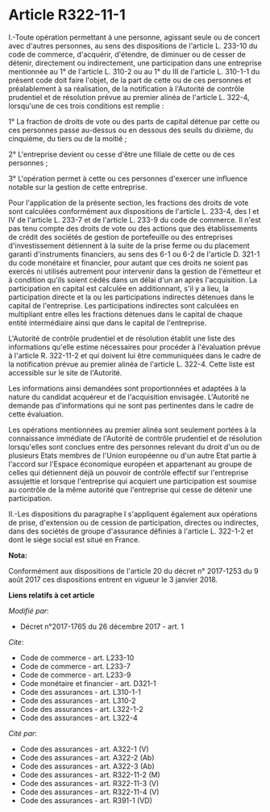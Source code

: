 # Article R322-11-1

I.-Toute opération permettant à une personne, agissant seule ou de concert avec d'autres personnes, au sens des dispositions
de l'article L. 233-10 du code de commerce, d'acquérir, d'étendre, de diminuer ou de cesser de détenir, directement ou
indirectement, une participation dans une entreprise mentionnée au 1° de l'article L. 310-2 ou au 1° du III de l'article L.
310-1-1 du présent code doit faire l'objet, de la part de cette ou de ces personnes et préalablement à sa réalisation, de la
notification à l'Autorité de contrôle prudentiel et de résolution prévue au premier alinéa de l'article L. 322-4, lorsqu'une
de ces trois conditions est remplie :

1° La fraction de droits de vote ou des parts de capital détenue par cette ou ces personnes passe au-dessus ou en dessous des
seuils du dixième, du cinquième, du tiers ou de la moitié ;

2° L'entreprise devient ou cesse d'être une filiale de cette ou de ces personnes ;

3° L'opération permet à cette ou ces personnes d'exercer une influence notable sur la gestion de cette entreprise.

Pour l'application de la présente section, les fractions des droits de vote sont calculées conformément aux dispositions de
l'article L. 233-4, des I et IV de l'article L. 233-7 et de l'article L. 233-9 du code de commerce. Il n'est pas tenu compte
des droits de vote ou des actions que des établissements de crédit des sociétés de gestion de portefeuille ou des entreprises
d'investissement détiennent à la suite de la prise ferme ou du placement garanti d'instruments financiers, au sens des 6-1 ou
6-2 de l'article D. 321-1 du code monétaire et financier, pour autant que ces droits ne soient pas exercés ni utilisés
autrement pour intervenir dans la gestion de l'émetteur et à condition qu'ils soient cédés dans un délai d'un an après
l'acquisition. La participation en capital est calculée en additionnant, s'il y a lieu, la participation directe et la ou les
participations indirectes détenues dans le capital de l'entreprise. Les participations indirectes sont calculées en
multipliant entre elles les fractions détenues dans le capital de chaque entité intermédiaire ainsi que dans le capital de
l'entreprise.

L'Autorité de contrôle prudentiel et de résolution établit une liste des informations qu'elle estime nécessaires pour
procéder à l'évaluation prévue à l'article R. 322-11-2 et qui doivent lui être communiquées dans le cadre de la notification
prévue au premier alinéa de l'article L. 322-4. Cette liste est accessible sur le site de l'Autorité.

Les informations ainsi demandées sont proportionnées et adaptées à la nature du candidat acquéreur et de l'acquisition
envisagée. L'Autorité ne demande pas d'informations qui ne sont pas pertinentes dans le cadre de cette évaluation.

Les opérations mentionnées au premier alinéa sont seulement portées à la connaissance immédiate de l'Autorité de contrôle
prudentiel et de résolution lorsqu'elles sont conclues entre des personnes relevant du droit d'un ou de plusieurs Etats
membres de l'Union européenne ou d'un autre Etat partie à l'accord sur l'Espace économique européen et appartenant au groupe
de celles qui détiennent déjà un pouvoir de contrôle effectif sur l'entreprise assujettie et lorsque l'entreprise qui
acquiert une participation est soumise au contrôle de la même autorité que l'entreprise qui cesse de détenir une
participation.

II.-Les dispositions du paragraphe I s'appliquent également aux opérations de prise, d'extension ou de cession de
participation, directes ou indirectes, dans des sociétés de groupe d'assurance définies à l'article L. 322-1-2 et dont le
siège social est situé en France.

**Nota:**

Conformément aux dispositions de l'article 20 du décret n° 2017-1253 du 9 août 2017 ces dispositions entrent en vigueur le 3
janvier 2018.

**Liens relatifs à cet article**

_Modifié par_:

  - Décret n°2017-1765 du 26 décembre 2017 - art. 1

_Cite_:

  - Code de commerce - art. L233-10
  - Code de commerce - art. L233-7
  - Code de commerce - art. L233-9
  - Code monétaire et financier - art. D321-1
  - Code des assurances - art. L310-1-1
  - Code des assurances - art. L310-2
  - Code des assurances - art. L322-1-2
  - Code des assurances - art. L322-4

_Cité par_:

  - Code des assurances - art. A322-1 (V)
  - Code des assurances - art. A322-2 (Ab)
  - Code des assurances - art. A322-3 (Ab)
  - Code des assurances - art. R322-11-2 (M)
  - Code des assurances - art. R322-11-3 (V)
  - Code des assurances - art. R322-11-4 (V)
  - Code des assurances - art. R391-1 (VD)
